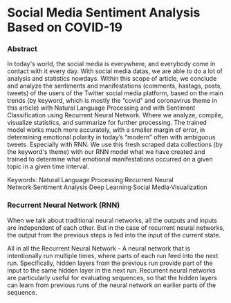# Social Media Sentiment Analysis Based on COVID-19

### Abstract

In today's world, the social media is everywhere, and everybody come in contact with it every day. With social media datas, we are able to do a lot of analysis and statistics nowdays. Within this scope of article, we conclude and analyze the sentiments and manifestations (comments, hastags, posts, tweets) of the users of the Twitter social media platform, based on the main trends (by keyword, which is mostly the ”covid” and coronavirus theme in this article) with Natural Language Processing and with Sentiment Classification using Recurrent Neural Network. Where we analyze, compile, visualize statistics, and summarize for further processing. The trained model works much more accurately, with a smaller margin of error, in determining emotional polarity in today’s “modern” often with ambiguous tweets. Especially with RNN. We use this fresh scraped data collections (by the keyword's theme) with our RNN model what we have created and trained to determine what emotional manifestations occurred on a given topic in a given time interval.

Keywords: Natural Language Processing·Recurrent Neural Network·Sentiment Analysis·Deep Learning·Social Media·Visualization

### Recurrent Neural Network (RNN)

When we talk about traditional neural networks, all the outputs and inputs are independent of each other. But in the case of recurrent neural networks, the output from the previous steps is fed into the input of the current state.

All in all the Recurrent Neural Network - A neural network that is intentionally run multiple times, where parts of each run feed into the next run. Specifically, hidden layers from the previous run provide part of the input to the same hidden layer in the next run. Recurrent neural networks are particularly useful for evaluating sequences, so that the hidden layers can learn from previous runs of the neural network on earlier parts of the sequence.
